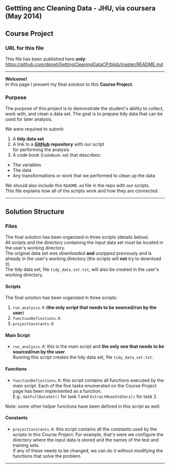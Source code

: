 ## Gettting anc Cleaning Data - JHU, via coursera (May 2014)  
## Course Project
### URL for this file
This file has been published here **only**: https://github.com/dpoet/GettingCleaningDataCP/blob/master/README.md
***

**Welcome!**  
In this page I present my final solution to this **Course Project**.  

### Purpose    
The purpose of this project is to demonstrate the student's ability to collect, 
work with, and clean a data set. The goal is to prepare tidy data that can be 
used for later analysis. 

We were required to submit:  
1. A **tidy data set**  
2. A link to a **[GitHub](https://www.github.com/) repository** with our script  
for performing the analysis  
3. A code book (`CodeBook.md`) that describes:  
+ The variables  
+ The data  
+ Any transformations or work that we performed to clean up the data  

We should also include this `README.md` file in the repo with our scripts.  
This file explains how all of the scripts work and how they are connected.  

***

## Solution Structure  
### Files
The final solution has been organized in three scripts (details below).  
All scripts and the directory containing the input data set must be located in the user's working directory.  
The original data set *was downloaded* **and** *unzipped* previously and is already in the user's working directory (the scripts will **not** try to download it).  
The tidy data set, file `tidy_data_set.txt`, will also be created in the user's working directory.

#### Scripts 
The final solution has been organized in three scripts:  
1. `run_analysis.R` (**the only script that needs to be sourced/run by the user**)  
2. `functionDefinitions.R`  
3. `projectConstants.R`  
  
  
#### Main Script  
+ `run_analysis.R`: this is the main script and **the only one that needs to be sourced/run by the user**.  
Running this script creates the tidy data set, file `tidy_data_set.txt`.  

#### Functions  
+ `functionDefinitions.R`:  this script contains all functions executed by the main script. Each of the five tasks enumerated on the Course Project page has been implemented as a function.  
E.g.: `GetFullDataSet()` for task 1 and `ExtractMeanStdVars()` for task 2.  

Note: some other helper functions have been defined in this script as well.

#### Constants  
+ `projectConstants.R`:  this script contains all the constants used by the scripts in this Course Project.  For example, that's were we configure the directory where the input data is stored and the names of the test and training sets.  
If any of these needs to be changed, we can do it without modifying the functions that solve the problem.

***

